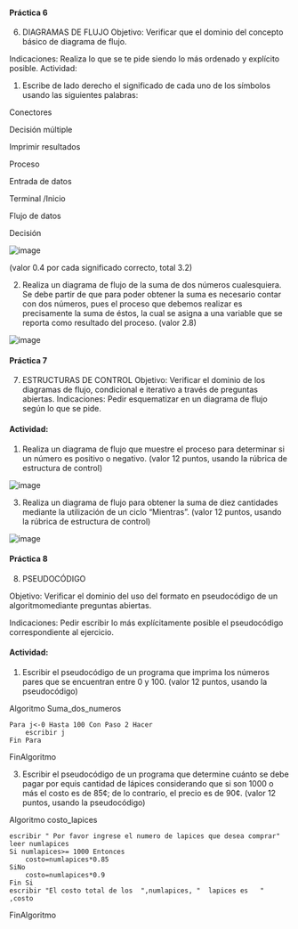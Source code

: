 #### Práctica 6
6. DIAGRAMAS DE FLUJO
Objetivo: Verificar que el dominio del concepto básico de diagrama de flujo.

Indicaciones: Realiza lo que se te pide siendo lo más ordenado y explícito posible.
Actividad:

  1. Escribe de lado derecho el significado de cada uno de los símbolos usando las
  siguientes palabras: 
  
  Conectores
  
  Decisión múltiple
  
  Imprimir resultados
  
  Proceso
  
  Entrada de datos
  
  Terminal /Inicio
  
  Flujo de datos
  
  Decisión
  
  ![image](https://user-images.githubusercontent.com/91554777/160035477-c0f52624-a62c-40d0-b2e2-3dccdd8549e4.png)

  
  (valor 0.4 por cada significado correcto, total 3.2)
  
   2. Realiza un diagrama de flujo de la suma de dos números cualesquiera. Se debe partir de que para poder obtener la suma es necesario contar con dos números, pues el
    proceso que debemos realizar es precisamente la suma de éstos, la cual se asigna a una variable que se reporta como resultado del proceso. (valor 2.8)
    
    
   ![image](https://user-images.githubusercontent.com/102439544/161405123-4de20b98-6a22-4175-9c0c-f63a77837750.png)

    
 #### Práctica 7
7. ESTRUCTURAS DE CONTROL
Objetivo: Verificar el dominio de los diagramas de flujo, condicional e iterativo a través de preguntas abiertas.
Indicaciones: Pedir esquematizar en un diagrama de flujo según lo que se pide.
#### Actividad:
  1. Realiza un diagrama de flujo que muestre el proceso para determinar si un número es positivo o negativo. (valor 12 puntos, usando la rúbrica de estructura de control)

![image](https://user-images.githubusercontent.com/102439544/161405158-5adc6db9-5cd2-4d78-aa5b-30b0c7d9bab9.png)

  3. Realiza un diagrama de flujo para obtener la suma de diez cantidades mediante la utilización de un ciclo “Mientras”. (valor 12 puntos, usando la rúbrica de estructura de
control)


![image](https://user-images.githubusercontent.com/102439544/161405191-68cd0490-f8b7-4a1b-a69d-b6884ca6e96c.png)


#### Práctica 8
8. PSEUDOCÓDIGO

Objetivo: Verificar el dominio del uso del formato en pseudocódigo de un algoritmomediante preguntas abiertas.

Indicaciones: Pedir escribir lo más explícitamente posible el pseudocódigo correspondiente al ejercicio.

#### Actividad:

  1. Escribir el pseudocódigo de un programa que imprima los números pares que se encuentran entre 0 y 100. (valor 12 puntos, usando la pseudocódigo)

  Algoritmo Suma_dos_numeros

	Para j<-0 Hasta 100 Con Paso 2 Hacer
		escribir j
	Fin Para

  FinAlgoritmo

  3. Escribir el pseudocódigo de un programa que determine cuánto se debe pagar por equis cantidad de lápices considerando que si son 1000 o más el costo es de 85¢; de lo
contrario, el precio es de 90¢. (valor 12 puntos, usando la pseudocódigo)

Algoritmo costo_lapices

	escribir " Por favor ingrese el numero de lapices que desea comprar"
	leer numlapices
	Si numlapices>= 1000 Entonces
		costo=numlapices*0.85
	SiNo
		costo=numlapices*0.9
	Fin Si
	escribir "El costo total de los  ",numlapices, "  lapices es   " ,costo
  
FinAlgoritmo
